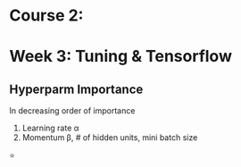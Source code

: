# Course 2: 

# Week 3: Tuning & Tensorflow
## Hyperparm Importance
In decreasing order of importance
1. Learning rate α 
2. Momentum β, # of hidden units, mini batch size


:star: